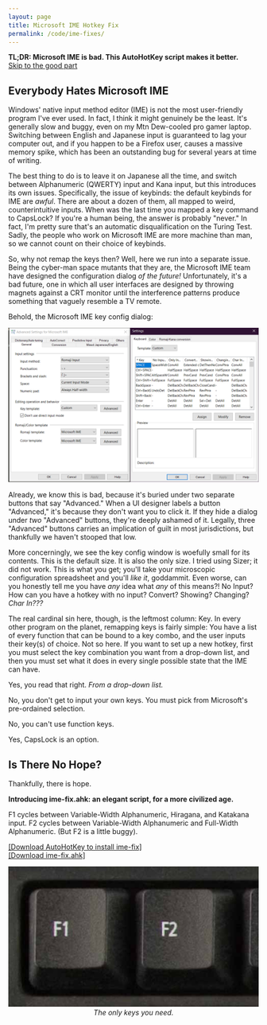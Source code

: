 ```yaml
---
layout: page
title: Microsoft IME Hotkey Fix
permalink: /code/ime-fixes/
---
```


<b>TL;DR: Microsoft IME is bad. This AutoHotKey script makes it better.</b><br/>
<a href="/code/ime-fixes#1">Skip to the good part</a>

<h2>Everybody Hates Microsoft IME</h2>

Windows' native input method editor (IME) is not the most user-friendly program I've ever used. In fact, I think it might genuinely be the least. It's generally slow and buggy, even on my Mtn Dew-cooled pro gamer laptop. Switching between English and Japanese input is guaranteed to lag your computer out, and if you happen to be a Firefox user, causes a massive memory spike, which has been an outstanding bug for several years at time of writing. 

The best thing to do is to leave it on Japanese all the time, and switch between Alphanumeric (QWERTY) input and Kana input, but this introduces its own issues. Specifically, the issue of keybinds: the default keybinds for IME are <em>awful</em>. There are about a dozen of them, all mapped to weird, counterintuitive inputs. When was the last time you mapped a key command to CapsLock? If you're a human being, the answer is probably "never." In fact, I'm pretty sure that's an automatic disqualification on the Turing Test. Sadly, the people who work on Microsoft IME are more machine than man, so we cannot count on their choice of keybinds.

So, why not remap the keys then? Well, here we run into a separate issue. Being the cyber-man space mutants that they are, the Microsoft IME team have designed the configuration dialog <em>of the future!</em> Unfortunately, it's a bad future, one in which all user interfaces are designed by throwing magnets against a CRT monitor until the interference patterns produce something that vaguely resemble a TV remote.

Behold, the Microsoft IME key config dialog:

<img src="/img/ime-fixes/ui-design-for-satans.png">

Already, we know this is bad, because it's buried under two separate buttons that say "Advanced." When a UI designer labels a button "Advanced," it's because they don't want you to click it. If they hide a dialog under <em>two</em> "Advanced" buttons, they're deeply ashamed of it. Legally, three "Advanced" buttons carries an implication of guilt in most jurisdictions, but thankfully we haven't stooped that low.

More concerningly, we see the key config window is woefully small for its contents. This is the default size. It is also the only size. I tried using Sizer; it did not work. This is what you get; you'll take your microscopic configuration spreadsheet and you'll <em>like it</em>, goddammit. Even worse, can you honestly tell me you have <em>any</em> idea what <em>any</em> of this means?! No Input? How can you have a hotkey with no input? Convert? Showing? Changing? <em>Char In???</em>

The real cardinal sin here, though, is the leftmost column: Key. In every other program on the planet, remapping keys is fairly simple: You have a list of every function that can be bound to a key combo, and the user inputs their key(s) of choice. Not so here. If you want to set up a new hotkey, first you must select the key combination you want from a drop-down list, and then you must set what it does in every single possible state that the IME can have.

Yes, you read that right. <em>From a drop-down list.</em>

No, you don't get to input your own keys. You must pick from Microsoft's pre-ordained selection.

No, you can't use function keys.

Yes, CapsLock is an option.

<h2 id="1">Is There No Hope?</h2>

Thankfully, there is hope.

<b>Introducing ime-fix.ahk: an elegant script, for a more civilized age.</b>

F1 cycles between Variable-Width Alphanumeric, Hiragana, and Katakana input. F2 cycles between Variable-Width Alphanumeric and Full-Width Alphanumeric. (But F2 is a little buggy).

<a href="https://www.autohotkey.com/">[Download AutoHotKey to install ime-fix]</a><br/>
<a href="/download/ime-fix.ahk">[Download ime-fix.ahk]</a>

<center>
<img src="/img/ime-fixes/the-only-keys-you-need.png"><br/>
<em>The only keys you need.</em></center>